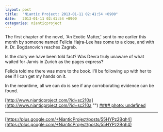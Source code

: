 ```yaml
---
layout: post
title:  "Niantic Project: 2013-01-11 02:41:54 +0900"
date:   2013-01-11 02:41:54 +0900
categories: nianticproject
---
```

The first chapter of the novel, 'An Exotic Matter,' sent to me earlier this month by someone named Felicia Hajra-Lee has come to a close, and with it, Dr. Bogdanovich reaches Zagreb.

Is the story we have been told fact? Was Devra truly unaware of what waited for Jarvis in Zurich as the pages express?

Felicia told me there was more to the book. I'll be following up with her to see if I can get my hands on it.

In the meantime, all we can do is see if any corroborating evidence can be found. 

[http://www.nianticproject.com/?id=sc210a](http://www.nianticproject.com/?id=sc210a "")
[#### photo: undefined](https://lh3.googleusercontent.com/-IvpKnR4LIq0/UO786LrwloI/AAAAAAAAc8g/cw22hMOxlU8/w1200-h1553/exotic7.png "")
- - -
[https://plus.google.com/+NianticProject/posts/55HYPz2Bqh4](https://plus.google.com/+NianticProject/posts/55HYPz2Bqh4)
